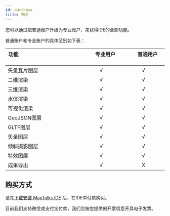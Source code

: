 ```yaml
---
id: purchase
title: 购买
---
```


您可以通过把普通账户升级为专业账户，来获得IDE的全部功能。

普通账户和专业账户的具体区别如下表：

|  功能&nbsp; &nbsp; &nbsp; &nbsp; &nbsp;&nbsp; &nbsp; &nbsp; &nbsp; &nbsp;&nbsp; &nbsp; &nbsp; &nbsp; &nbsp;&nbsp; &nbsp; &nbsp; &nbsp; &nbsp;&nbsp; &nbsp; &nbsp; &nbsp; &nbsp;&nbsp; &nbsp; &nbsp; &nbsp; 			| &nbsp; &nbsp; &nbsp; &nbsp; &nbsp;专业用户&nbsp; &nbsp; &nbsp; &nbsp; &nbsp; | &nbsp; &nbsp; &nbsp; &nbsp; &nbsp;普通用户&nbsp; &nbsp; &nbsp; &nbsp; &nbsp;|
|  ----   		| :----:  | :----:  |  
| 矢量瓦片图层	| √     |  √   	|
| 二维渲染 		| √     |  √    |
| 三维渲染 		| √     |  √    |
| 水体渲染 		| √     |  √    |
| 可视化渲染 	| √     |  √    |
| GeoJSON图层 	| √     |  √    |
| GLTF图层 		| √     |  √    |
| 矢量图层 		| √     |  √    |
| 倾斜摄影图层 	| √     |  √    |
| 特效图层 		| √     |  √    |
| 成果导出 		| √     |  X    |


## 购买方式

请先[下载安装 MapTalks IDE](../install) 后，在IDE中付款购买。

目前我们支持微信或支付宝付款，我们会按您提供的开票信息开具电子发票。